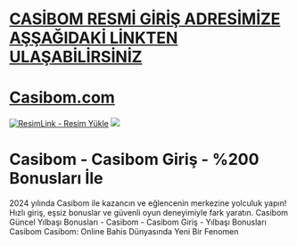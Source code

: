 #  <a href="https://casibom1733.com/m/">CASİBOM RESMİ GİRİŞ ADRESİMİZE AŞŞAĞIDAKİ LİNKTEN ULAŞABİLİRSİNİZ</a>

#  <a href="https://casibom1733.com/m/">Casibom.com</a>

<meta charset="UTF-8">
    <meta name="viewport" content="width=device-width, initial-scale=1.0">
</head>
<body>

<a href="https://casibom1733.com/m/" title="ResimLink - Resim Yükle"><img src="https://r.resimlink.com/QgoSPH.jpg" title="ResimLink - Resim Yükle" alt="ResimLink - Resim Yükle"></a>
<a href="https://casibom1733.com/m/">
    <img src="https://r.resimlink.com/QgoSPH.jpg" />
</a>
</a>


# Casibom - Casibom Giriş - %200 Bonusları İle


2024 yılında Casibom ile kazancın ve eğlencenin merkezine yolculuk yapın! Hızlı giriş, eşsiz bonuslar ve güvenli oyun deneyimiyle fark yaratın.
Casibom Güncel Yılbaşı Bonusları - Casibom - Casibom Giriş - Yılbaşı Bonusları Casibom
Casibom: Online Bahis Dünyasında Yeni Bir Fenomen
